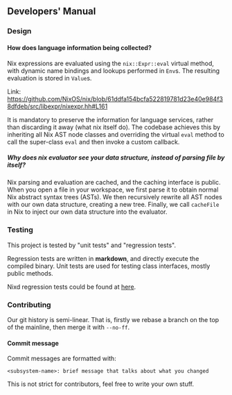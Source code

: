 ## Developers' Manual


### Design

#### How does language information being collected?

Nix expressions are evaluated using the `nix::Expr::eval` virtual method, with dynamic name bindings and lookups performed in `Env`s.
The resulting evaluation is stored in `Value`s.

Link: https://github.com/NixOS/nix/blob/61ddfa154bcfa522819781d23e40e984f38dfdeb/src/libexpr/nixexpr.hh#L161

It is mandatory to preserve the information for language services, rather than discarding it away (what nix itself do).
The codebase achieves this by inheriting all Nix AST node classes and overriding the virtual `eval` method to call the super-class `eval` and then invoke a custom callback.

##### Why does nix evaluator see your data structure, instead of parsing file by itself?

Nix parsing and evaluation are cached, and the caching interface is public.
When you open a file in your workspace, we first parse it to obtain normal Nix abstract syntax trees (ASTs).
We then recursively rewrite all AST nodes with our own data structure, creating a new tree.
Finally, we call `cacheFile` in Nix to inject our own data structure into the evaluator.


### Testing

This project is tested by "unit tests" and "regression tests".

Regression tests are written in **markdown**, and directly execute the compiled binary.
Unit tests are used for testing class interfaces, mostly public methods.

Nixd regression tests could be found at [here](tools/nixd/test/).


### Contributing

Our git history is semi-linear.
That is, firstly we rebase a branch on the top of the mainline, then merge it with `--no-ff`.

#### Commit message

Commit messages are formatted with:

```
<subsystem-name>: brief message that talks about what you changed
```

This is not strict for contributors, feel free to write your own stuff.
